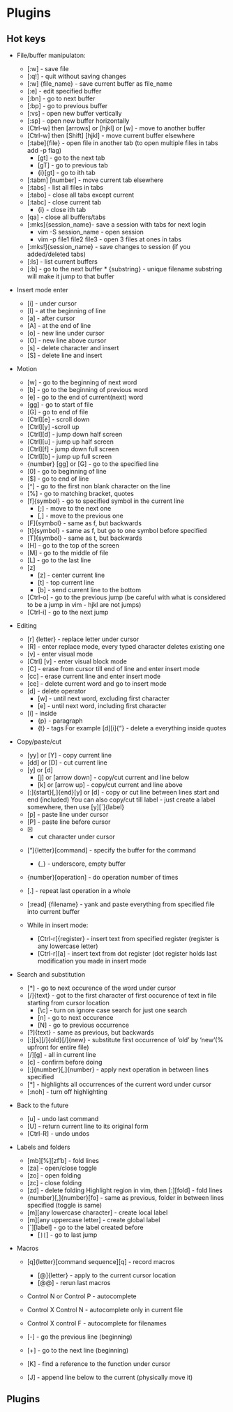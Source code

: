# Plugins

## Hot keys

- File/buffer manipulaton:
	+ [:w] - save file
	+ [:q!] - quit without saving changes
	+ [:w] {file_name} - save current buffer as file_name
	+ [:e] - edit specified buffer
	+ [:bn] - go to next buffer
	+ [:bp] - go to previous buffer
	+ [:vs] - open new buffer vertically
	+ [:sp] - open new buffer horizontally
	+ [Ctrl-w] then [arrows] or [hjkl] or [w] - move to another buffer
	+ [Ctrl-w] then [Shift] [hjkl] - move current buffer elsewhere
	+ [:tabe]{file} - open file in another tab (to open multiple files in tabs add -p flag)
		* [gt] - go to the next tab
        * [gT] - go to previous tab
        * {i}[gt] - go to ith tab
	+ [:tabm] [number] - move current tab elsewhere
	+ [:tabs] - list all files in tabs
	+ [:tabo] - close all tabs except current
	+ [:tabc] - close current tab
		* {i} - close ith tab
	+ [qa] - close all buffers/tabs
	+ [:mks]{session_name}- save a session with tabs for next login
        * vim -S session_name - open session
        * vim -p file1 file2 file3 - open 3 files at ones in tabs
	+ [:mks!]{session_name} - save changes to session (if you added/deleted tabs)
	+ [:ls] - list current buffers
	+ [:b] - go to the next buffer
        	* {substring} - unique filename substring will make it jump to that buffer

- Insert mode enter
	+ [i] - under cursor
	+ [I] - at the beginning of line
	+ [a] - after cursor
	+ [A] - at the end of line
	+ [o] - new line under cursor
	+ [O] - new line above cursor
	+ [s] - delete character and insert
	+ [S] - delete line and insert

- Motion
	+ [w] - go to the beginning of next word
	+ [b] - go to the beginning of previous word
	+ [e] - go to the end of current(next) word
	+ [gg] - go to start of file
	+ [G] - go to end of file
	+ [Ctrl][e] - scroll down
	+ [Ctrl][y] -scroll up
	+ [Ctrl][d] - jump down half screen
	+ [Ctrl][u] - jump up half screen
	+ [Ctrl][f] - jump down full screen
	+ [Ctrl][b] - jump up full screen
	+ {number} [gg] or [G] - go to the specified line
	+ [0] - go to beginning of line
	+ [$] - go to end of line
	+ [^] - go to the first non blank character on the line
	+ [%] - go to matching bracket, quotes
	+ [f]{symbol} - go to specified symbol in the current line
		* [;] - move to the next one
		* [,] - move to the previous one
	+ [F]{symbol} - same as f, but backwards
	+ [t]{symbol} - same as f, but go to one symbol before specified
	+ [T]{symbol} - same as t, but backwards
	+ [H] - go to the top of the screen
	+ [M] - go to the middle of file
	+ [L] - go to the last line
	+ [z]
		* [z] - center current line
		* [t] - top current line
		* [b] - send current line to the bottom
	+ [Ctrl-o] - go to the previous jump (be careful with what is considered to be a jump in vim - hjkl      are not jumps)
	+ [Ctrl-i] - go to the next jump

- Editing
	+ [r] {letter} - replace letter under cursor
	+ [R] - enter replace mode, every typed character deletes existing one
	+ [v] - enter visual mode
	+ [Ctrl] [v] - enter visual block mode
	+ [C] - erase from cursor till end of line and enter insert mode
	+ [cc] - erase current line and enter insert mode
	+ [ce] - delete current word and go to insert mode
	+ [d] - delete operator
		* [w] - until next word, excluding first character
		* [e] - until next word, including first character
	+ [i] - inside
		* {p} - paragraph
		* {t} - tags
	For example [d][i]{“} - delete a everything inside quotes

- Copy/paste/cut
	+ [yy] or [Y] - copy current line
	+ [dd] or [D] - cut current line
	+ [y] or [d]
		* [j] or [arrow down] - copy/cut current and line below
		* [k] or [arrow up] - copy/cut current and line above
	+ [:]{start}[,]{end}[y] or [d] - copy or cut line between lines start and end (included)
	You can also copy/cut till label - just create a label somewhere, then use [y][`]{label}
	+ [p] - paste line under cursor
	+ [P] - paste line before cursor
	+ [x] - cut character under cursor
	+ [“]{letter}[command] - specify the buffer for the command
		* {_} - underscore, empty buffer
	+ {number}[operation] - do operation number of times
	+ [.] - repeat last operation in a whole
	+ [:read] {filename} - yank and paste everything from specified file into current buffer

	+ While in insert mode:
		* [Ctrl-r]{register} - insert text from specified register (register is any lowercase letter)
		* [Ctrl-r][a] - insert text from dot register (dot register holds last modification you made in insert mode

- Search and substitution
	+ [\*] -  go to next occurence of the word under cursor
	+ [/]{text} - got to the first character of first occurence of text in file starting from cursor location
		* [\c] - turn on ignore case search for just one search
		* [n] - go to next occurence
		* [N] - go to previous occurrence
	+ [?]{text} - same as previous, but backwards
	+ [:][s][/]{old}[/]{new} - substitute first occurrence of  ‘old’ by ‘new’(% upfront for entire file)
	+ [/][g] - all in current line
	+ [c] - confirm before doing
	+ [:]{number}[,]{number} - apply next operation in between lines specified
	+ [\*] - highlights all occurrences of the current word under cursor
	+ [:noh] - turn off highlighting

- Back to the future
	+ [u] - undo last command
	+ [U] - return current line to its original form
	+ [Ctrl-R] - undo undos

- Labels and folders
	+ [mb][%][zf’b] - fold lines
	+ [za] - open/close toggle
	+ [zo] - open folding
	+ [zc] - close folding
	+ [zd] - delete folding
Highlight region in vim, then [:][fold] - fold lines
	+ {number}[,]{number}[fo] - same as previous, folder in between lines specified (toggle is same)
	+ [m][any lowercase character] - create local label
	+ [m][any uppercase letter] - create global label
	+ [`][label] - go to the label created before
		* [`][`] - go to last jump

- Macros
	+ [q]{letter}[command sequence][q] - record macros
		* [@]{letter} - apply to the current cursor location
		* [@@] - rerun last macros

	+ Control N or Control P - autocomplete
	+ Control X Control N - autocomplete only in current file
	+ Control X control F - autocomplete for filenames
	+ [-] - go the previous line (beginning)
	+ [+] - go to the next line (beginning)
	+ [K] - find a reference to the function under cursor
	+ [J] - append line below to the current (physically move it) 

## Plugins
